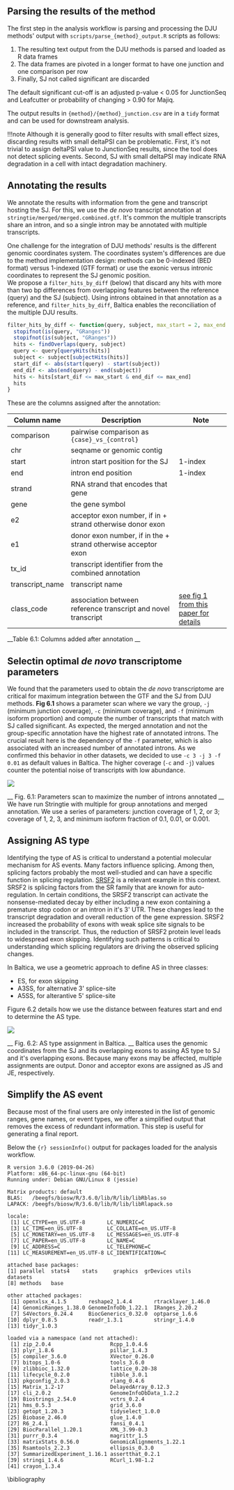 ## Parsing the results of the method 

The first step in the analysis workflow is parsing and processing the DJU methods' output with `scripts/parse_{method}_output.R` scripts as follows:

1. The resulting text output from the DJU methods is parsed and loaded as R data frames
1. The data frames are pivoted in a longer format to have one junction and one comparison per row 
1. Finally, SJ not called significant are discarded 

The default significant cut-off is an adjusted p-value < 0.05 for JunctionSeq and Leafcutter or probability of changing > 0.90 for Majiq.

The output results in `{method}/{method}_junction.csv` are in a `tidy` format and can be used for downstream analysis. 

!!!note
    Although it is generally good to filter results with small effect sizes, discarding results with small deltaPSI can be problematic. First, it's not trivial to assign deltaPSI value to JunctionSeq results, since the tool does not detect splicing events. Second, SJ with small deltaPSI may indicate RNA degradation in a cell with intact degradation machinery. 


## Annotating the results 

We annotate the results with information from the gene and transcript hosting the SJ. For this, we use the _de novo_ transcript annotation at `stringtie/merged/merged.combined.gtf`. It's common the multiple transcripts share an intron, and so a single intron may be annotated with multiple transcripts.

One challenge for the integration of DJU methods' results is the different genomic coordinates system. The coordinates system's differences are due to the method implementation design: methods can be 0-indexed (BED format) versus 1-indexed (GTF format) or use the exonic versus intronic coordinates to represent the SJ genomic position.   
We propose a `filter_hits_by_diff` (below) that discard any hits with more than two bp differences from overlapping features between the reference (query) and the SJ (subject). Using introns obtained in that annotation as a reference, and `filter_hits_by_diff`, Baltica enables the reconciliation of the multiple DJU results.

```R
filter_hits_by_diff <- function(query, subject, max_start = 2, max_end = 2) {
  stopifnot(is(query, "GRanges"))
  stopifnot(is(subject, "GRanges"))
  hits <- findOverlaps(query, subject)
  query <- query[queryHits(hits)]
  subject <- subject[subjectHits(hits)]
  start_dif <- abs(start(query) - start(subject))
  end_dif <- abs(end(query) - end(subject))
  hits <- hits[start_dif <= max_start & end_dif <= max_end]
  hits
}
```

These are the columns assigned after the annotation:

Column name | Description | Note
------------|-------------|------
comparison | pairwise comparison as `{case}_vs_{control}` |
chr | seqname or genomic contig |
start | intron start position for the SJ | 1-index
end |  intron end position | 1-index
strand | RNA strand that encodes that gene |
gene | the gene symbol | 
e2| acceptor exon number, if in + strand otherwise donor exon | 
e1 | donor exon number, if in the + strand otherwise acceptor exon |
tx_id | transcript identifier from the combined annotation |
transcript_name | transcript name | 
class_code | association between reference transcript and novel transcript | [see fig 1 from this paper for details]( https://doi.org/10.12688/f1000research.23297.1)

__Table 6.1: Columns added after annotation __

## Selectin optimal _de novo_ transcriptome parameters
We found that the parameters used to obtain the _de novo_ transcriptome are critical for maximum integration between the GTF and the SJ from DJU methods. __Fig 6.1__ shows a parameter scan where we vary the group, `-j` (minimum junction coverage), `-c` (minimum coverage), and `-f` (minimum isoform proportion) and compute the number of transcripts that match with SJ called significant. As expected, the merged annotation and not the group-specific annotation have the highest rate of annotated introns. The crucial result here is the dependency of the `-f` parameter, which is also associated with an increased number of annotated introns. As we confirmed this behavior in other datasets, we decided to use `-c 3 -j 3 -f 0.01` as default values in Baltica. The higher coverage (`-c` and `-j`) values counter the potential noise of transcripts with low abundance.

![](img/stringtie_parameter_scan_heatmap.png)  

__ Fig. 6.1: Parameters scan to maximize the number of introns annotated __ We have run Stringtie with multiple for group annotations and merged annotation. We use a series of parameters: junction coverage of 1, 2, or 3; coverage of 1, 2, 3, and minimum isoform fraction of 0.1, 0.01, or 0.001.  

## Assigning AS type

Identifying the type of AS is critical to understand a potential molecular mechanism for AS events. Many factors influence splicing. Among then, splicing factors probably the most well-studied and can have a specific function in splicing regulation. [SRSF2](https://www.uniprot.org/uniprot/Q01130) is a relevant example in this context. SRSF2 is splicing factors from the SR family that are known for auto-regulation. In certain conditions, the SRSF2 transcript can activate the nonsense-mediated decay by either including a new exon containing a premature stop codon or an intron in it's 3' UTR. These changes lead to the transcript degradation and overall reduction of the gene expression. SRSF2 increased the probability of exons with weak splice site signals to be included in the transcript. Thus, the reduction of SRSF2 protein level leads to widespread exon skipping. Identifying such patterns is critical to understanding which splicing regulators are driving the observed splicing changes.

In Baltica, we use a geometric approach to define AS in three classes:
- ES, for exon skipping
- A3SS, for alternative 3' splice-site
- A5SS, for alterantive 5' splice-site

Figure 6.2 details how we use the distance between features start and end to determine the AS type.

![](img/Baltica_as_type.png)  

__ Fig. 6.2: AS type assignment in Baltica. __ Baltica uses the genomic coordinates from the SJ and its overlapping exons to assing AS type to SJ and it's overlapping exons. Because many exons may be affected, multiple assignments are output. Donor and acceptor exons are assigned as JS and JE, respectively. 

## Simplify the AS event
Because most of the final users are only interested in the list of genomic ranges, gene names, or event types, we offer a simplified output that removes the excess of redundant information. This step is useful for generating a final report. 

Below the `{r} sessionInfo()` output for packages loaded for the analysis workflow.

```
R version 3.6.0 (2019-04-26)
Platform: x86_64-pc-linux-gnu (64-bit)
Running under: Debian GNU/Linux 8 (jessie)

Matrix products: default
BLAS:   /beegfs/biosw/R/3.6.0/lib/R/lib/libRblas.so
LAPACK: /beegfs/biosw/R/3.6.0/lib/R/lib/libRlapack.so

locale:
 [1] LC_CTYPE=en_US.UTF-8       LC_NUMERIC=C
 [3] LC_TIME=en_US.UTF-8        LC_COLLATE=en_US.UTF-8
 [5] LC_MONETARY=en_US.UTF-8    LC_MESSAGES=en_US.UTF-8
 [7] LC_PAPER=en_US.UTF-8       LC_NAME=C
 [9] LC_ADDRESS=C               LC_TELEPHONE=C
[11] LC_MEASUREMENT=en_US.UTF-8 LC_IDENTIFICATION=C

attached base packages:
[1] parallel  stats4    stats     graphics  grDevices utils     datasets
[8] methods   base

other attached packages:
 [1] openxlsx_4.1.5       reshape2_1.4.4       rtracklayer_1.46.0
 [4] GenomicRanges_1.38.0 GenomeInfoDb_1.22.1  IRanges_2.20.2
 [7] S4Vectors_0.24.4     BiocGenerics_0.32.0  optparse_1.6.6
[10] dplyr_0.8.5          readr_1.3.1          stringr_1.4.0
[13] tidyr_1.0.3

loaded via a namespace (and not attached):
 [1] zip_2.0.4                   Rcpp_1.0.4.6
 [3] plyr_1.8.6                  pillar_1.4.3
 [5] compiler_3.6.0              XVector_0.26.0
 [7] bitops_1.0-6                tools_3.6.0
 [9] zlibbioc_1.32.0             lattice_0.20-38
[11] lifecycle_0.2.0             tibble_3.0.1
[13] pkgconfig_2.0.3             rlang_0.4.6
[15] Matrix_1.2-17               DelayedArray_0.12.3
[17] cli_2.0.2                   GenomeInfoDbData_1.2.2
[19] Biostrings_2.54.0           vctrs_0.2.4
[21] hms_0.5.3                   grid_3.6.0
[23] getopt_1.20.3               tidyselect_1.0.0
[25] Biobase_2.46.0              glue_1.4.0
[27] R6_2.4.1                    fansi_0.4.1
[29] BiocParallel_1.20.1         XML_3.99-0.3
[31] purrr_0.3.4                 magrittr_1.5
[33] matrixStats_0.56.0          GenomicAlignments_1.22.1
[35] Rsamtools_2.2.3             ellipsis_0.3.0
[37] SummarizedExperiment_1.16.1 assertthat_0.2.1
[39] stringi_1.4.6               RCurl_1.98-1.2
[41] crayon_1.3.4

```

\bibliography